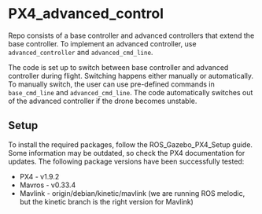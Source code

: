 # PX4_advanced_control

Repo consists of a base controller and advanced controllers that extend the base controller. To implement an advanced controller, use `advanced_controller` and `advanced_cmd_line`. 

The code is set up to switch between base controller and advanced controller during flight. Switching happens either manually or automatically. To manually switch, the user can use pre-defined commands in `base_cmd_line` and `advanced_cmd_line`. The code automatically switches out of the advanced controller if the drone becomes unstable.

## Setup

To install the required packages, follow the ROS_Gazebo_PX4_Setup guide. Some information may be outdated, so check the PX4 documentation for updates. The following package versions have been successfully tested:

* PX4 - v1.9.2
* Mavros - v0.33.4
* Mavlink - origin/debian/kinetic/mavlink (we are running ROS melodic, but the kinetic branch is the right version for Mavlink)
